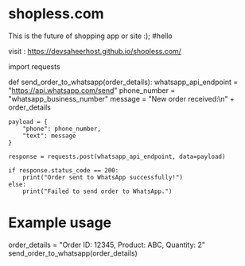 # shopless.com
This is the future of shopping app or site :);
#hello


visit : https://devsaheerhost.github.io/shopless.com/


import requests

def send_order_to_whatsapp(order_details):
    whatsapp_api_endpoint = "https://api.whatsapp.com/send"
    phone_number = "whatsapp_business_number"
    message = "New order received:\n" + order_details

    payload = {
        "phone": phone_number,
        "text": message
    }

    response = requests.post(whatsapp_api_endpoint, data=payload)

    if response.status_code == 200:
        print("Order sent to WhatsApp successfully!")
    else:
        print("Failed to send order to WhatsApp.")

# Example usage
order_details = "Order ID: 12345, Product: ABC, Quantity: 2"
send_order_to_whatsapp(order_details)
